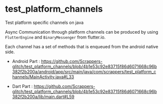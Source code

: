# test_platform_channels

Test platform specific channels on java

Async Communication through platform channels can be produced by using `FlutterEngine` and `BinaryMessenger` from flutter.io.

Each channel has a set of methods that is enqueued from the android native side.

- Android Part : 
https://github.com/Scrappers-glitch/test_platform_channels/blob/4b1e53c92e83715f86d6071668c96b382f2b200a/android/app/src/main/java/com/scrappers/test_platform_channels/MainActivity.java#L33

- Dart Part : 
https://github.com/Scrappers-glitch/test_platform_channels/blob/4b1e53c92e83715f86d6071668c96b382f2b200a/lib/main.dart#L59
